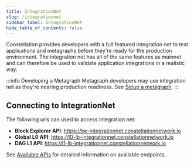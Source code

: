 ```yaml
---
title: IntegrationNet
slug: /integrationnet
sidebar_label: IntegrationNet
hide_table_of_contents: false
---
```

<intro-end />

Constellation provides developers with a full featured integration net to test applications and metagraphs before they're ready for the production environment. 
The integration net has all of the same features as mainnet and can therefore be used to validate application integrations in a realistic way. 

:::info Developing a Metagraph
Metagraph developers may use integration net as they're nearing production readiness. See [Setup a metagraph](/sdk/guides/setup-a-metagraph/overview).
:::

## Connecting to IntegrationNet
The following urls can used to access integration net: 
- __Block Explorer API__: https://be-integrationnet.constellationnetwork.io
- __Global L0 API__: https://l0-lb-integrationnet.constellationnetwork.io
- __DAG L1 API__: https://l1-lb-integrationnet.constellationnetwork.io

See [Available APIs](/hypergraph/global-apis) for detailed information on available endpoints. 

